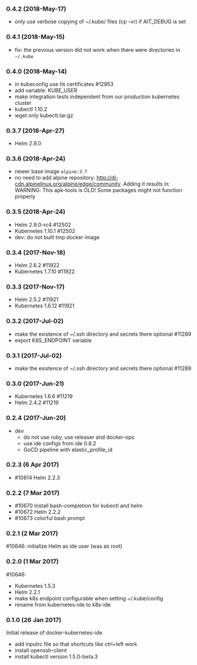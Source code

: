 ### 0.4.2 (2018-May-17)

* only use verbose copying of ~/.kube/ files (cp -vr) if AIT_DEBUG is set

### 0.4.1 (2018-May-15)

* fix: the previous version did not work when there were directories in `~/.kube`

### 0.4.0 (2018-May-14)

* in kubeconfig use tls certificates #12953
* add variable: KUBE_USER
* make integration tests independent from our production kubernetes cluster
* kubectl 1.10.2
* wget only kubectl.tar.gz

### 0.3.7 (2018-Apr-27)

* Helm 2.9.0

### 0.3.6 (2018-Apr-24)

* newer base image `alpine:3.7`
* no need to add alpine repository: http://dl-cdn.alpinelinux.org/alpine/edge/community.
 Adding it results in:
 WARNING: This apk-tools is OLD! Some packages might not function properly

### 0.3.5 (2018-Apr-24)

* Helm 2.9.0-rc4 #12502
* Kubernetes 1.10.1 #12502
* dev: do not built tmp docker image

### 0.3.4 (2017-Nov-18)

* Helm 2.6.2 #11922
* Kubernetes 1.7.10 #11922

### 0.3.3 (2017-Nov-17)

* Helm 2.5.2 #11921
* Kubernetes 1.6.12 #11921

### 0.3.2 (2017-Jul-02)

* make the existence of ~/.ssh directory and secrets there optional #11289
* export K8S_ENDPOINT variable

### 0.3.1 (2017-Jul-02)

* make the existence of ~/.ssh directory and secrets there optional #11289

### 0.3.0 (2017-Jun-21)

* Kubernetes 1.6.6 #11219
* Helm 2.4.2 #11219

### 0.2.4 (2017-Jun-20)

* dev
  * do not use ruby, use releaser and docker-ops
  * use ide configs from ide 0.8.2
  * GoCD pipeline with elastic_profile_id

### 0.2.3 (6 Apr 2017)

* \#10814 Helm 2.2.3

### 0.2.2 (7 Mar 2017)

* \#10670 Install bash-completion for kubectl and helm
* \#10672 Helm 2.2.2
* \#10673 colorful bash prompt

### 0.2.1 (2 Mar 2017)

\#10646: initialize Helm as ide user (was as root)

### 0.2.0 (1 Mar 2017)

\#10646:
* Kubernetes 1.5.3
* Helm 2.2.1
* make k8s endpoint configurable when setting ~/.kube/config
* rename from kubernetes-ide to k8s-ide

### 0.1.0 (26 Jan 2017)

Initial release of docker-kubernetes-ide
* add inputrc file so that shortcuts like ctrl+left work
* install openssh-client
* install kubectl version 1.5.0-beta.3
